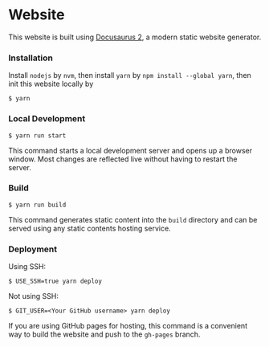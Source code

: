 # Website

This website is built using [Docusaurus 2](https://docusaurus.io/), a modern static website generator.

### Installation

Install `nodejs` by `nvm`, then install `yarn` by `npm install --global yarn`, then init this website locally by 

```
$ yarn
```

### Local Development

```
$ yarn run start
```

This command starts a local development server and opens up a browser window. Most changes are reflected live without
having to restart the server.

### Build

```
$ yarn run build
```

This command generates static content into the `build` directory and can be served using any static contents hosting
service.

### Deployment

Using SSH:

```
$ USE_SSH=true yarn deploy
```

Not using SSH:

```
$ GIT_USER=<Your GitHub username> yarn deploy
```

If you are using GitHub pages for hosting, this command is a convenient way to build the website and push to
the `gh-pages` branch.
